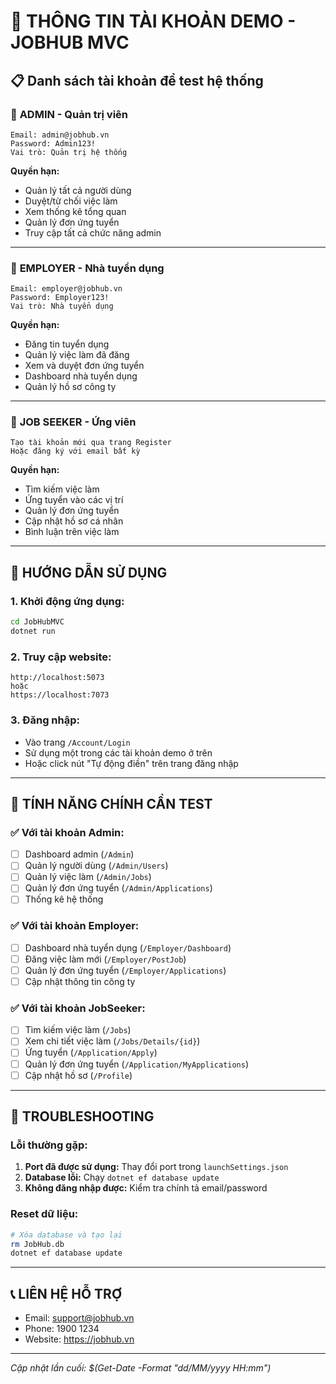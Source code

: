 # 🔐 THÔNG TIN TÀI KHOẢN DEMO - JOBHUB MVC

## 📋 Danh sách tài khoản để test hệ thống

### 👑 **ADMIN - Quản trị viên**
```
Email: admin@jobhub.vn
Password: Admin123!
Vai trò: Quản trị hệ thống
```
**Quyền hạn:**
- Quản lý tất cả người dùng
- Duyệt/từ chối việc làm
- Xem thống kê tổng quan
- Quản lý đơn ứng tuyển
- Truy cập tất cả chức năng admin

---

### 🏢 **EMPLOYER - Nhà tuyển dụng**
```
Email: employer@jobhub.vn
Password: Employer123!
Vai trò: Nhà tuyển dụng
```
**Quyền hạn:**
- Đăng tin tuyển dụng
- Quản lý việc làm đã đăng
- Xem và duyệt đơn ứng tuyển
- Dashboard nhà tuyển dụng
- Quản lý hồ sơ công ty

---

### 👤 **JOB SEEKER - Ứng viên**
```
Tạo tài khoản mới qua trang Register
Hoặc đăng ký với email bất kỳ
```
**Quyền hạn:**
- Tìm kiếm việc làm
- Ứng tuyển vào các vị trí
- Quản lý đơn ứng tuyển
- Cập nhật hồ sơ cá nhân
- Bình luận trên việc làm

---

## 🚀 **HƯỚNG DẪN SỬ DỤNG**

### 1. Khởi động ứng dụng:
```bash
cd JobHubMVC
dotnet run
```

### 2. Truy cập website:
```
http://localhost:5073
hoặc
https://localhost:7073
```

### 3. Đăng nhập:
- Vào trang `/Account/Login`
- Sử dụng một trong các tài khoản demo ở trên
- Hoặc click nút "Tự động điền" trên trang đăng nhập

---

## 🎯 **TÍNH NĂNG CHÍNH CẦN TEST**

### ✅ **Với tài khoản Admin:**
- [ ] Dashboard admin (`/Admin`)
- [ ] Quản lý người dùng (`/Admin/Users`)
- [ ] Quản lý việc làm (`/Admin/Jobs`)
- [ ] Quản lý đơn ứng tuyển (`/Admin/Applications`)
- [ ] Thống kê hệ thống

### ✅ **Với tài khoản Employer:**
- [ ] Dashboard nhà tuyển dụng (`/Employer/Dashboard`)
- [ ] Đăng việc làm mới (`/Employer/PostJob`)
- [ ] Quản lý đơn ứng tuyển (`/Employer/Applications`)
- [ ] Cập nhật thông tin công ty

### ✅ **Với tài khoản JobSeeker:**
- [ ] Tìm kiếm việc làm (`/Jobs`)
- [ ] Xem chi tiết việc làm (`/Jobs/Details/{id}`)
- [ ] Ứng tuyển (`/Application/Apply`)
- [ ] Quản lý đơn ứng tuyển (`/Application/MyApplications`)
- [ ] Cập nhật hồ sơ (`/Profile`)

---

## 🔧 **TROUBLESHOOTING**

### Lỗi thường gặp:
1. **Port đã được sử dụng:** Thay đổi port trong `launchSettings.json`
2. **Database lỗi:** Chạy `dotnet ef database update`
3. **Không đăng nhập được:** Kiểm tra chính tả email/password

### Reset dữ liệu:
```bash
# Xóa database và tạo lại
rm JobHub.db
dotnet ef database update
```

---

## 📞 **LIÊN HỆ HỖ TRỢ**
- Email: support@jobhub.vn
- Phone: 1900 1234
- Website: https://jobhub.vn

---

*Cập nhật lần cuối: $(Get-Date -Format "dd/MM/yyyy HH:mm")*